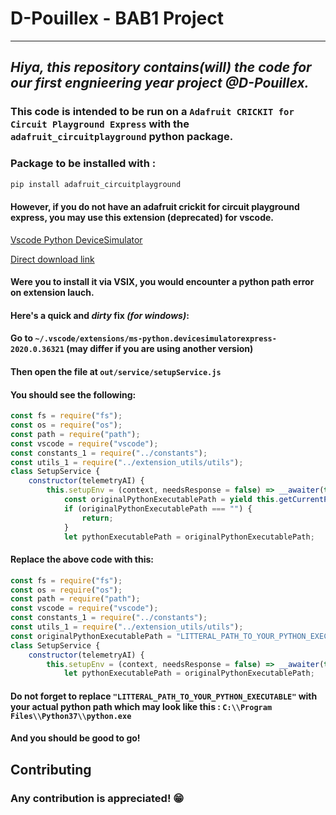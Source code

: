 # **D-Pouillex - BAB1 Project**
***
## *Hiya, this repository contains(will) the code for our first engnieering year project @D-Pouillex.*
### This code is intended to be run on a ``Adafruit CRICKIT for Circuit Playground Express`` with the `adafruit_circuitplayground` python package.
### Package to be installed with :
```bash
pip install adafruit_circuitplayground
```
#### However, if you do not have an adafruit crickit for circuit playground express, you may use this extension (deprecated) for vscode.
[Vscode Python DeviceSimulator]("https://github.com/microsoft/vscode-python-devicesimulator")

[Direct download link]("https://github.com/microsoft/vscode-python-devicesimulator/releases/download/36321-staging/devicesimulatorexpress-2020.0.36321.vsix")
#### Were you to install it via VSIX, you would encounter a python path error on extension lauch.
#### Here's a quick and $dirty$ fix *(for windows)*:
#### Go to `~/.vscode/extensions/ms-python.devicesimulatorexpress-2020.0.36321` (may differ if you are using another version)
#### Then open the file at `out/service/setupService.js`
#### You should see the following:
```js
const fs = require("fs");
const os = require("os");
const path = require("path");
const vscode = require("vscode");
const constants_1 = require("../constants");
const utils_1 = require("../extension_utils/utils");
class SetupService {
    constructor(telemetryAI) {
        this.setupEnv = (context, needsResponse = false) => __awaiter(this, void 0, void 0, function* () {
            const originalPythonExecutablePath = yield this.getCurrentPythonExecutablePath(); <--
            if (originalPythonExecutablePath === "") {
                return;
            }
            let pythonExecutablePath = originalPythonExecutablePath;
```
#### Replace the above code with this:
```js
const fs = require("fs");
const os = require("os");
const path = require("path");
const vscode = require("vscode");
const constants_1 = require("../constants");
const utils_1 = require("../extension_utils/utils");
const originalPythonExecutablePath = "LITTERAL_PATH_TO_YOUR_PYTHON_EXECUTABLE"
class SetupService {
    constructor(telemetryAI) {
        this.setupEnv = (context, needsResponse = false) => __awaiter(this, void 0, void 0, function* () {
            let pythonExecutablePath = originalPythonExecutablePath;
```
#### Do not forget to replace `"LITTERAL_PATH_TO_YOUR_PYTHON_EXECUTABLE"` with your actual python path which may look like this : `C:\\Program Files\\Python37\\python.exe`

#### And you should be good to go!

## Contributing
### Any contribution is appreciated! :grin: